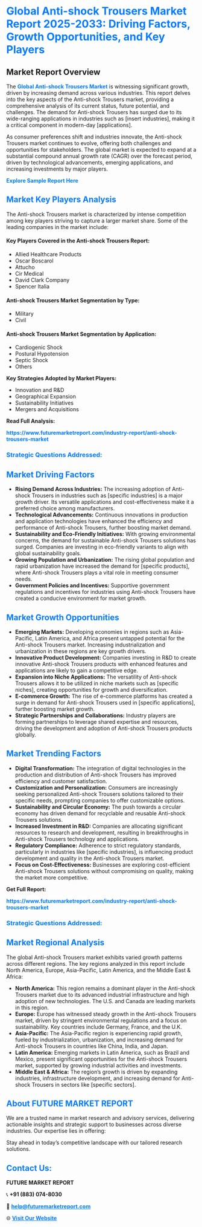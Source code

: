 <h1 style="color: #007BFF;">Global Anti-shock Trousers Market Report 2025-2033: Driving Factors, Growth Opportunities, and Key Players</h1>

<section id="overview">
<h2>Market Report Overview</h2>
<p>The <a href="https://www.futuremarketreport.com/industry-report/anti-shock-trousers-market" style="color: #007BFF; text-decoration: none;"><strong>Global Anti-shock Trousers Market</strong></a> is witnessing significant growth, driven by increasing demand across various industries. This report delves into the key aspects of the Anti-shock Trousers market, providing a comprehensive analysis of its current status, future potential, and challenges. The demand for Anti-shock Trousers has surged due to its wide-ranging applications in industries such as [insert industries], making it a critical component in modern-day [applications].</p>
<p>As consumer preferences shift and industries innovate, the Anti-shock Trousers market continues to evolve, offering both challenges and opportunities for stakeholders. The global market is expected to expand at a substantial compound annual growth rate (CAGR) over the forecast period, driven by technological advancements, emerging applications, and increasing investments by major players.</p>
</section>

<section id="overview">
<p><a href="https://www.futuremarketreport.com/request-sample/reportId=78713" style="color: #007BFF; text-decoration: none;"><strong>Explore Sample Report Here</strong></a></p>
</section>

<section id="key-players">
<h2 style="color: #007BFF;">Market Key Players Analysis</h2>
<p>The Anti-shock Trousers market is characterized by intense competition among key players striving to capture a larger market share. Some of the leading companies in the market include:</p>
<h4>Key Players Covered in the Anti-shock Trousers Report:</h4>
<ul><li>Allied Healthcare Products</li><li>Oscar Boscarol</li><li>Attucho</li><li>Cir Medical</li><li>David Clark Company</li><li>Spencer Italia</li></ul>
<h4>Anti-shock Trousers Market Segmentation by Type:</h4>
<ul><li>Military</li><li>Civil</li></ul>

<h4>Anti-shock Trousers Market Segmentation by Application:</h4>
<ul><li>Cardiogenic Shock</li><li>Postural Hypotension</li><li>Septic Shock</li><li>Others</li></ul>
<p><strong>Key Strategies Adopted by Market Players:</strong></p>
<ul>
<li>Innovation and R&D</li>
<li>Geographical Expansion</li>
<li>Sustainability Initiatives</li>
<li>Mergers and Acquisitions</li>
</ul>
</section>

<section>
<p><strong>Read Full Analysis: </strong></p><a href="https://www.futuremarketreport.com/industry-report/anti-shock-trousers-market" style="color: #007BFF; text-decoration: none;"><strong>https://www.futuremarketreport.com/industry-report/anti-shock-trousers-market</strong></a>
<h3 style="color: #007BFF;">Strategic Questions Addressed:</h3>
</section>

<section id="driving-factors">
<h2 style="color: #007BFF;">Market Driving Factors</h2>
<ul>
<li><strong>Rising Demand Across Industries:</strong> The increasing adoption of Anti-shock Trousers in industries such as [specific industries] is a major growth driver. Its versatile applications and cost-effectiveness make it a preferred choice among manufacturers.</li>
<li><strong>Technological Advancements:</strong> Continuous innovations in production and application technologies have enhanced the efficiency and performance of Anti-shock Trousers, further boosting market demand.</li>
<li><strong>Sustainability and Eco-Friendly Initiatives:</strong> With growing environmental concerns, the demand for sustainable Anti-shock Trousers solutions has surged. Companies are investing in eco-friendly variants to align with global sustainability goals.</li>
<li><strong>Growing Population and Urbanization:</strong> The rising global population and rapid urbanization have increased the demand for [specific products], where Anti-shock Trousers plays a vital role in meeting consumer needs.</li>
<li><strong>Government Policies and Incentives:</strong> Supportive government regulations and incentives for industries using Anti-shock Trousers have created a conducive environment for market growth.</li>
</ul>
</section>

<section id="growth-opportunities">
<h2 style="color: #007BFF;">Market Growth Opportunities</h2>
<ul>
<li><strong>Emerging Markets:</strong> Developing economies in regions such as Asia-Pacific, Latin America, and Africa present untapped potential for the Anti-shock Trousers market. Increasing industrialization and urbanization in these regions are key growth drivers.</li>
<li><strong>Innovative Product Development:</strong> Companies investing in R&D to create innovative Anti-shock Trousers products with enhanced features and applications are likely to gain a competitive edge.</li>
<li><strong>Expansion into Niche Applications:</strong> The versatility of Anti-shock Trousers allows it to be utilized in niche markets such as [specific niches], creating opportunities for growth and diversification.</li>
<li><strong>E-commerce Growth:</strong> The rise of e-commerce platforms has created a surge in demand for Anti-shock Trousers used in [specific applications], further boosting market growth.</li>
<li><strong>Strategic Partnerships and Collaborations:</strong> Industry players are forming partnerships to leverage shared expertise and resources, driving the development and adoption of Anti-shock Trousers products globally.</li>
</ul>
</section>

<section id="trending-factors">
<h2 style="color: #007BFF;">Market Trending Factors</h2>
<ul>
<li><strong>Digital Transformation:</strong> The integration of digital technologies in the production and distribution of Anti-shock Trousers has improved efficiency and customer satisfaction.</li>
<li><strong>Customization and Personalization:</strong> Consumers are increasingly seeking personalized Anti-shock Trousers solutions tailored to their specific needs, prompting companies to offer customizable options.</li>
<li><strong>Sustainability and Circular Economy:</strong> The push towards a circular economy has driven demand for recyclable and reusable Anti-shock Trousers solutions.</li>
<li><strong>Increased Investment in R&D:</strong> Companies are allocating significant resources to research and development, resulting in breakthroughs in Anti-shock Trousers technology and applications.</li>
<li><strong>Regulatory Compliance:</strong> Adherence to strict regulatory standards, particularly in industries like [specific industries], is influencing product development and quality in the Anti-shock Trousers market.</li>
<li><strong>Focus on Cost-Effectiveness:</strong> Businesses are exploring cost-efficient Anti-shock Trousers solutions without compromising on quality, making the market more competitive.</li>
</ul>
</section>

<section>
<p><strong>Get Full Report: </strong></p><a href="https://www.futuremarketreport.com/industry-report/anti-shock-trousers-market" style="color: #007BFF; text-decoration: none;"><strong>https://www.futuremarketreport.com/industry-report/anti-shock-trousers-market</strong></a>
<h3 style="color: #007BFF;">Strategic Questions Addressed:</h3>
</section>


<section id="regional-analysis">
<h2 style="color: #007BFF;">Market Regional Analysis</h2>
<p>The global Anti-shock Trousers market exhibits varied growth patterns across different regions. The key regions analyzed in this report include North America, Europe, Asia-Pacific, Latin America, and the Middle East & Africa:</p>
<ul>
<li><strong>North America:</strong> This region remains a dominant player in the Anti-shock Trousers market due to its advanced industrial infrastructure and high adoption of new technologies. The U.S. and Canada are leading markets in this region.</li>
<li><strong>Europe:</strong> Europe has witnessed steady growth in the Anti-shock Trousers market, driven by stringent environmental regulations and a focus on sustainability. Key countries include Germany, France, and the U.K.</li>
<li><strong>Asia-Pacific:</strong> The Asia-Pacific region is experiencing rapid growth, fueled by industrialization, urbanization, and increasing demand for Anti-shock Trousers in countries like China, India, and Japan.</li>
<li><strong>Latin America:</strong> Emerging markets in Latin America, such as Brazil and Mexico, present significant opportunities for the Anti-shock Trousers market, supported by growing industrial activities and investments.</li>
<li><strong>Middle East & Africa:</strong> The region’s growth is driven by expanding industries, infrastructure development, and increasing demand for Anti-shock Trousers in sectors like [specific sectors].</li>
</ul>
</section>

<footer>
<h2 style="color: #007BFF;">About FUTURE MARKET REPORT</h2>
<p>We are a trusted name in market research and advisory services, delivering actionable insights and strategic support to businesses across diverse industries. Our expertise lies in offering:</p>

<p>Stay ahead in today’s competitive landscape with our tailored research solutions.</p>

<h2 style="color: #007BFF;">Contact Us:</h2>
<p><strong>FUTURE MARKET REPORT</strong></p>
<p>📞 <strong>+91 (883) 074-8030</strong></p>
<p>📧 <strong><a href="mailto:help@futuremarketreport.com" style="color: #007BFF;">help@futuremarketreport.com</a></strong></p>
<p>🌐 <strong><a href="https://www.futuremarketreport.com/" style="color: #007BFF;">Visit Our Website</a></strong></p>
</footer>